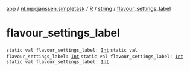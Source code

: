 [app](../../../index.md) / [nl.mpcjanssen.simpletask](../../index.md) / [R](../index.md) / [string](index.md) / [flavour_settings_label](.)

# flavour_settings_label

`static val flavour_settings_label: `[`Int`](https://kotlinlang.org/api/latest/jvm/stdlib/kotlin/-int/index.html)
`static val flavour_settings_label: `[`Int`](https://kotlinlang.org/api/latest/jvm/stdlib/kotlin/-int/index.html)
`static val flavour_settings_label: `[`Int`](https://kotlinlang.org/api/latest/jvm/stdlib/kotlin/-int/index.html)
`static val flavour_settings_label: `[`Int`](https://kotlinlang.org/api/latest/jvm/stdlib/kotlin/-int/index.html)